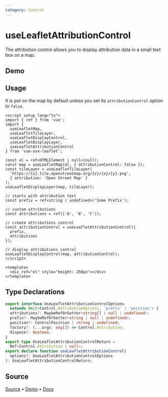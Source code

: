 ```yaml
---
category: Control
---
```


# useLeafletAttributionControl

The attribution control allows you to display attribution data in a small text box on a map.



## Demo

<ClientOnly>
  <Demo name="useLeafletAttributionControl" source-url="https://github.com/nikolaynau/vue-use-leaflet/blob/master/src/useLeafletAttributionControl/demo.vue" />
</ClientOnly>

## Usage

It is put on the map by default unless you set its `attributionControl` option to `false`.

```vue
<script setup lang="ts">
import { ref } from 'vue';
import {
  useLeafletMap,
  useLeafletTileLayer,
  useLeafletDisplayControl,
  useLeafletDisplayLayer,
  useLeafletAttributionControl
} from 'vue-use-leaflet';

const el = ref<HTMLElement | null>(null);
const map = useLeafletMap(el, { attributionControl: false });
const tileLayer = useLeafletTileLayer(
  'https://{s}.tile.openstreetmap.org/{z}/{x}/{y}.png',
  { attribution: 'Open Street Map' }
);
useLeafletDisplayLayer(map, tileLayer);

// starts with attribution text
const prefix = ref<string | undefined>('Some Prefix');

// custom attributions
const attributions = ref(['A', 'B', 'C']);

// create attributions control
const attributionControl = useLeafletAttributionControl({
  prefix,
  attributions
});

// display attributions control
useLeafletDisplayControl(map, attributionControl);
</script>

<template>
  <div ref="el" style="height: 250px"></div>
</template>
```

## Type Declarations

```ts
export interface UseLeafletAttributionControlOptions
  extends Omit<Control.AttributionOptions, 'prefix' | 'position'> {
  attributions?: MaybeRefOrGetter<string[] | null | undefined>;
  prefix?: MaybeRefOrGetter<string | null | undefined>;
  position?: ControlPosition | string | undefined;
  factory?: (...args: any[]) => Control.Attribution;
  dispose?: boolean;
}
export type UseLeafletAttributionControlReturn =
  Ref<Control.Attribution | null>;
export declare function useLeafletAttributionControl(
  options?: UseLeafletAttributionControlOptions
): UseLeafletAttributionControlReturn;
```

## Source

[Source](https://github.com/nikolaynau/vue-use-leaflet/blob/master/src/useLeafletAttributionControl/index.ts) • [Demo](https://github.com/nikolaynau/vue-use-leaflet/blob/master/src/useLeafletAttributionControl/demo.vue) • [Docs](https://github.com/nikolaynau/vue-use-leaflet/blob/master/src/useLeafletAttributionControl/index.md)

